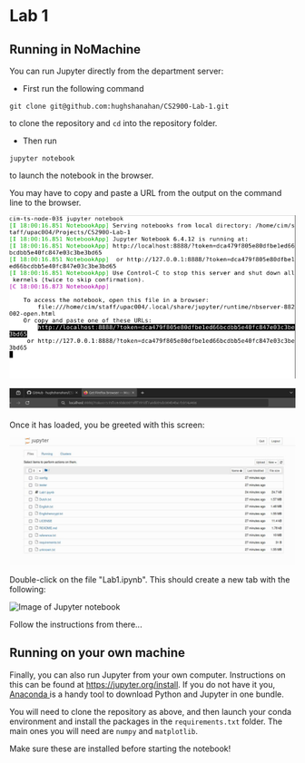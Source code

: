 # Lab 1

## Running in NoMachine

You can run Jupyter directly from the department server:

- First run the following command
```
git clone git@github.com:hughshanahan/CS2900-Lab-1.git
```
to clone the repository and `cd` into the repository folder.

- Then run 
```
jupyter notebook
``` 
to launch the notebook in the browser.

You may have to copy and paste a URL from the output on the command line to the browser. 

![Example output to be copied from running jupyter notebook](https://github.com/hughshanahan/CS2900-Lab-1/blob/master/config/CommandLineOutput.png)

![Paste to browser bar](https://github.com/hughshanahan/CS2900-Lab-1/blob/master/config/PasteToBrowser.png)

Once it has loaded, you be greeted with this screen:

![Image of Binder dashboard](https://github.com/hughshanahan/CS2900-Lab-1/blob/master/config/JupyterLaunchPage.png)

Double-click on the file "Lab1.ipynb". This should create a new tab with the following:

![Image of Jupyter notebook](https://github.com/hughshanahan/CS2900-Lab-1/blob/master/config/loaded_notebook.png)

Follow the instructions from there...

## Running on your own machine

Finally, you can also run Jupyter from your own computer. Instructions on
this can be found at
<a href="https://jupyter.org/install" class="uri">https://jupyter.org/install</a>. If you do not have it you, 
<a href="https://docs.anaconda.com/anaconda/install/" class="uri"> Anaconda </a> is a handy tool to download Python and Jupyter in one bundle.

You will need to clone the repository as above, and then launch your conda 
environment and install the packages in the `requirements.txt` folder. 
The main ones you will need are `numpy` and `matplotlib`.

Make sure these are installed before starting the notebook!
